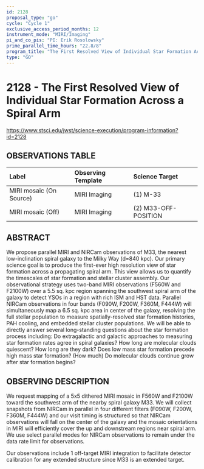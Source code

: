 ```yaml
---
id: 2128
proposal_type: "go"
cycle: "Cycle 1"
exclusive_access_period_months: 12
instrument_mode: "MIRI/Imaging"
pi_and_co_pis: "PI: Erik Rosolowsky"
prime_parallel_time_hours: "22.8/8"
program_title: "The First Resolved View of Individual Star Formation Across a Spiral Arm"
type: "GO"
---
```

# 2128 - The First Resolved View of Individual Star Formation Across a Spiral Arm
https://www.stsci.edu/jwst/science-execution/program-information?id=2128
## OBSERVATIONS TABLE
| Label                     | Observing Template | Science Target      |
| :------------------------ | :----------------- | :------------------ |
| MIRI mosaic (On Source) | MIRI Imaging       | (1) M-33            |
| MIRI mosaic (Off)         | MIRI Imaging       | (2) M33-OFF-POSITION |

## ABSTRACT

We propose parallel MIRI and NIRCam observations of M33, the nearest low-inclination spiral galaxy to the Milky Way (d=840 kpc). Our primary science goal is to produce the first-ever high resolution view of star formation across a propagating spiral arm. This view allows us to quantify the timescales of star formation and stellar cluster assembly. Our observational strategy uses two-band MIRI observations (F560W and F2100W) over a 5.5 sq. kpc region spanning the southwest spiral arm of the galaxy to detect YSOs in a region with rich ISM and HST data. Parallel NIRCam observations in four bands (F090W, F200W, F360M, F444W) will simultaneously map a 6.5 sq. kpc area in center of the galaxy, resolving the full stellar population to measure spatially-resolved star formation histories, PAH cooling, and embedded stellar cluster populations. We will be able to directly answer several long-standing questions about the star formation process including: Do extragalactic and galactic approaches to measuring star formation rates agree in spiral galaxies? How long are molecular clouds quiescent? How long are they dark? Does low mass star formation precede high mass star formation? (How much) Do molecular clouds continue grow after star formation begins?

## OBSERVING DESCRIPTION

We request mapping of a 5x5 dithered MIRI mosaic in F560W and F2100W toward the southwest arm of the nearby spiral galaxy M33. We will collect snapshots from NIRCam in parallel in four different filters (F090W, F200W, F360M, F444W) and our visit timing is structured so that NIRCam observations will fall on the center of the galaxy and the mosaic orientations in MIRI will efficiently cover the up and downstream regions near spiral arm. We use select parallel modes for NIRCam observations to remain under the data rate limit for observations.

Our observations include 1 off-target MIRI integration to facilitate detector calibration for any extended structure since M33 is an extended target.